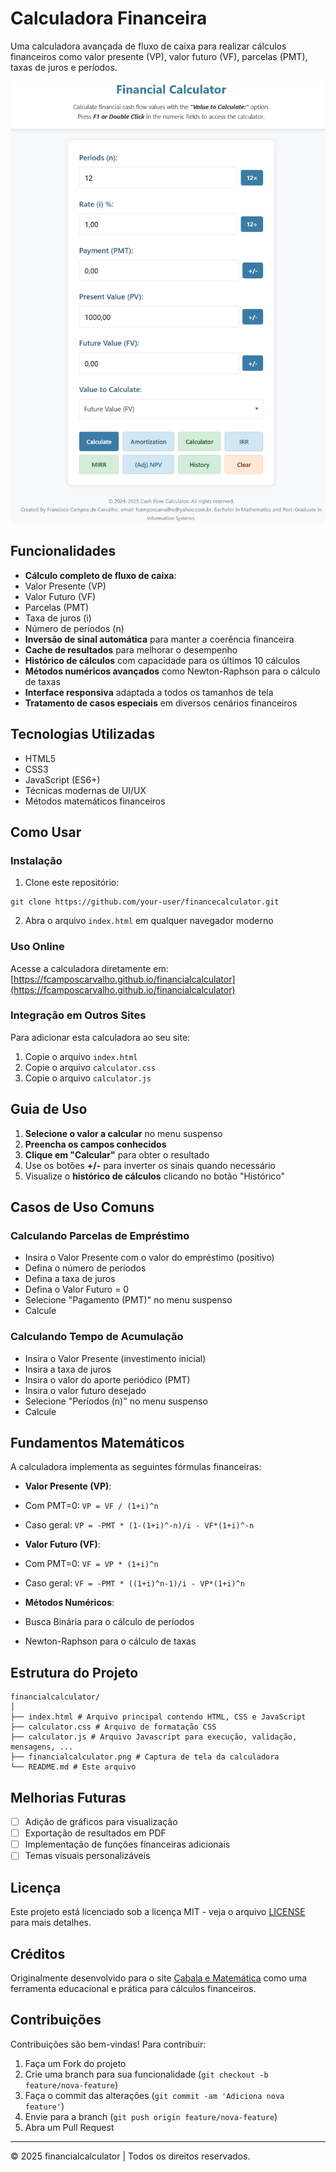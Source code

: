 # Calculadora Financeira

Uma calculadora avançada de fluxo de caixa para realizar cálculos financeiros como valor presente (VP), valor futuro (VF), parcelas (PMT), taxas de juros e períodos.

![Calculadora Financeira](https://github.com/fcamposcarvalho/financialcalculator//raw/main/financialcalculator.png)

## Funcionalidades

- **Cálculo completo de fluxo de caixa**:
- Valor Presente (VP)
- Valor Futuro (VF)
- Parcelas (PMT)
- Taxa de juros (i)
- Número de períodos (n)
- **Inversão de sinal automática** para manter a coerência financeira
- **Cache de resultados** para melhorar o desempenho
- **Histórico de cálculos** com capacidade para os últimos 10 cálculos
- **Métodos numéricos avançados** como Newton-Raphson para o cálculo de taxas
- **Interface responsiva** adaptada a todos os tamanhos de tela
- **Tratamento de casos especiais** em diversos cenários financeiros

## Tecnologias Utilizadas

- HTML5
- CSS3
- JavaScript (ES6+)
- Técnicas modernas de UI/UX
- Métodos matemáticos financeiros

## Como Usar

### Instalação

1. Clone este repositório:
```
git clone https://github.com/your-user/financecalculator.git
```
2. Abra o arquivo `index.html` em qualquer navegador moderno

### Uso Online

Acesse a calculadora diretamente em: [https://fcamposcarvalho.github.io/financialcalculator](https://fcamposcarvalho.github.io/financialcalculator)

### Integração em Outros Sites

Para adicionar esta calculadora ao seu site:

1. Copie o arquivo `index.html`
2. Copie o arquivo `calculator.css`
3. Copie o arquivo `calculator.js`

## Guia de Uso

1. **Selecione o valor a calcular** no menu suspenso
2. **Preencha os campos conhecidos**
3. **Clique em "Calcular"** para obter o resultado
4. Use os botões **+/-** para inverter os sinais quando necessário
5. Visualize o **histórico de cálculos** clicando no botão "Histórico"

## Casos de Uso Comuns

### Calculando Parcelas de Empréstimo
- Insira o Valor Presente com o valor do empréstimo (positivo)
- Defina o número de períodos
- Defina a taxa de juros
- Defina o Valor Futuro = 0
- Selecione "Pagamento (PMT)" no menu suspenso
- Calcule

### Calculando Tempo de Acumulação
- Insira o Valor Presente (investimento inicial)
- Insira a taxa de juros
- Insira o valor do aporte periódico (PMT)
- Insira o valor futuro desejado
- Selecione "Períodos (n)" no menu suspenso
- Calcule

## Fundamentos Matemáticos

A calculadora implementa as seguintes fórmulas financeiras:

- **Valor Presente (VP)**:

- Com PMT=0: `VP = VF / (1+i)^n`
- Caso geral: `VP = -PMT * (1-(1+i)^-n)/i - VF*(1+i)^-n`

- **Valor Futuro (VF)**:
- Com PMT=0: `VF = VP * (1+i)^n`
- Caso geral: `VF = -PMT * ((1+i)^n-1)/i - VP*(1+i)^n`

- **Métodos Numéricos**:
- Busca Binária para o cálculo de períodos
- Newton-Raphson para o cálculo de taxas

## Estrutura do Projeto

```
financialcalculator/
│
├── index.html # Arquivo principal contendo HTML, CSS e JavaScript
├── calculator.css # Arquivo de formatação CSS
├── calculator.js # Arquivo Javascript para execução, validação, mensagens, ...
├── financialcalculator.png # Captura de tela da calculadora
└── README.md # Este arquivo
```

## Melhorias Futuras

- [ ] Adição de gráficos para visualização
- [ ] Exportação de resultados em PDF
- [ ] Implementação de funções financeiras adicionais
- [ ] Temas visuais personalizáveis

## Licença

Este projeto está licenciado sob a licença MIT - veja o arquivo [LICENSE](LICENSE) para mais detalhes.

## Créditos

Originalmente desenvolvido para o site [Cabala e Matemática](https://cabalaematematica.com.br/) como uma ferramenta educacional e prática para cálculos financeiros.

## Contribuições

Contribuições são bem-vindas! Para contribuir:

1. Faça um Fork do projeto
2. Crie uma branch para sua funcionalidade (`git checkout -b feature/nova-feature`)
3. Faça o commit das alterações (`git commit -am 'Adiciona nova feature'`)
4. Envie para a branch (`git push origin feature/nova-feature`)
5. Abra um Pull Request

---

© 2025 financialcalculator | Todos os direitos reservados.